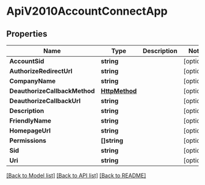 # ApiV2010AccountConnectApp

## Properties

Name | Type | Description | Notes
------------ | ------------- | ------------- | -------------
**AccountSid** | **string** |  | [optional] 
**AuthorizeRedirectUrl** | **string** |  | [optional] 
**CompanyName** | **string** |  | [optional] 
**DeauthorizeCallbackMethod** | [**HttpMethod**](http_method.md) |  | [optional] 
**DeauthorizeCallbackUrl** | **string** |  | [optional] 
**Description** | **string** |  | [optional] 
**FriendlyName** | **string** |  | [optional] 
**HomepageUrl** | **string** |  | [optional] 
**Permissions** | **[]string** |  | [optional] 
**Sid** | **string** |  | [optional] 
**Uri** | **string** |  | [optional] 

[[Back to Model list]](../README.md#documentation-for-models) [[Back to API list]](../README.md#documentation-for-api-endpoints) [[Back to README]](../README.md)


